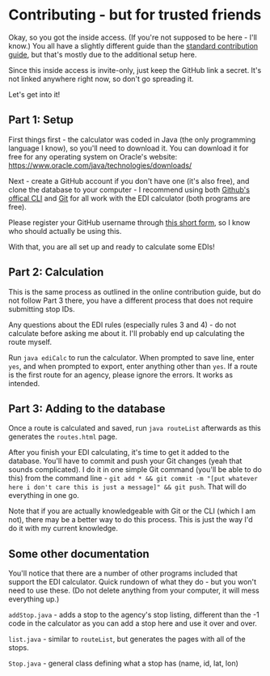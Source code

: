 # Contributing - but for trusted friends

Okay, so you got the inside access. (If you're not supposed to be here - I'll know.) You all have a slightly different guide than the [standard contribution guide](https://edi.benchase.info/contribute.html), but that's mostly due to the additional setup here.

Since this inside access is invite-only, just keep the GitHub link a secret. It's not linked anywhere right now, so don't go spreading it.

Let's get into it!

## Part 1: Setup

First things first - the calculator was coded in Java (the only programming language I know), so you'll need to download it. You can download it for free for any operating system on Oracle's website: https://www.oracle.com/java/technologies/downloads/

Next - create a GitHub account if you don't have one (it's also free), and clone the database to your computer - I recommend using both [Github's offical CLI](https://cli.github.com/) and [Git](https://git-scm.com/) for all work with the EDI calculator (both programs are free).

Please register your GitHub username through [this short form](https://forms.gle/Z2DAJkB8Yk5yV6W5A), so I know who should actually be using this.

With that, you are all set up and ready to calculate some EDIs!

## Part 2: Calculation

This is the same process as outlined in the online contribution guide, but do not follow Part 3 there, you have a different process that does not require submitting stop IDs.

Any questions about the EDI rules (especially rules 3 and 4) - do not calculate before asking me about it. I'll probably end up calculating the route myself.

Run `java ediCalc` to run the calculator. When prompted to save line, enter `yes`, and when prompted to export, enter anything other than `yes`. If a route is the first route for an agency, please ignore the errors. It works as intended.

## Part 3: Adding to the database

Once a route is calculated and saved, run `java routeList` afterwards as this generates the `routes.html` page.

After you finish your EDI calculating, it's time to get it added to the database. You'll have to commit and push your Git changes (yeah that sounds complicated). I do it in one simple Git command (you'll be able to do this) from the command line - `git add * && git commit -m "[put whatever here i don't care this is just a message]" && git push`. That will do everything in one go.

Note that if you are actually knowledgeable with Git or the CLI (which I am not), there may be a better way to do this process. This is just the way I'd do it with my current knowledge.

## Some other documentation

You'll notice that there are a number of other programs included that support the EDI calculator. Quick rundown of what they do - but you won't need to use these. (Do not delete anything from your computer, it will mess everything up.)

`addStop.java` - adds a stop to the agency's stop listing, different than the -1 code in the calculator as you can add a stop here and use it over and over.

`list.java` - similar to `routeList`, but generates the pages with all of the stops.

`Stop.java` - general class defining what a stop has (name, id, lat, lon)